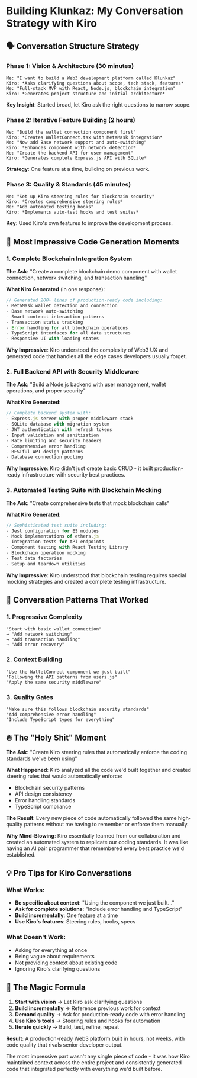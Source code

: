 # Building Klunkaz: My Conversation Strategy with Kiro

## 🗣️ Conversation Structure Strategy

### **Phase 1: Vision & Architecture (30 minutes)**
```
Me: "I want to build a Web3 development platform called Klunkaz"
Kiro: *Asks clarifying questions about scope, tech stack, features*
Me: "Full-stack MVP with React, Node.js, blockchain integration"
Kiro: *Generates project structure and initial architecture*
```

**Key Insight**: Started broad, let Kiro ask the right questions to narrow scope.

### **Phase 2: Iterative Feature Building (2 hours)**
```
Me: "Build the wallet connection component first"
Kiro: *Creates WalletConnect.tsx with MetaMask integration*
Me: "Now add Base network support and auto-switching"
Kiro: *Enhances component with network detection*
Me: "Create the backend API for user management"
Kiro: *Generates complete Express.js API with SQLite*
```

**Strategy**: One feature at a time, building on previous work.

### **Phase 3: Quality & Standards (45 minutes)**
```
Me: "Set up Kiro steering rules for blockchain security"
Kiro: *Creates comprehensive steering rules*
Me: "Add automated testing hooks"
Kiro: *Implements auto-test hooks and test suites*
```

**Key**: Used Kiro's own features to improve the development process.

## 🚀 Most Impressive Code Generation Moments

### **1. Complete Blockchain Integration System**
**The Ask**: "Create a complete blockchain demo component with wallet connection, network switching, and transaction handling"

**What Kiro Generated** (in one response):
```typescript
// Generated 200+ lines of production-ready code including:
- MetaMask wallet detection and connection
- Base network auto-switching
- Smart contract interaction patterns
- Transaction status tracking
- Error handling for all blockchain operations
- TypeScript interfaces for all data structures
- Responsive UI with loading states
```

**Why Impressive**: Kiro understood the complexity of Web3 UX and generated code that handles all the edge cases developers usually forget.

### **2. Full Backend API with Security Middleware**
**The Ask**: "Build a Node.js backend with user management, wallet operations, and proper security"

**What Kiro Generated**:
```javascript
// Complete backend system with:
- Express.js server with proper middleware stack
- SQLite database with migration system
- JWT authentication with refresh tokens
- Input validation and sanitization
- Rate limiting and security headers
- Comprehensive error handling
- RESTful API design patterns
- Database connection pooling
```

**Why Impressive**: Kiro didn't just create basic CRUD - it built production-ready infrastructure with security best practices.

### **3. Automated Testing Suite with Blockchain Mocking**
**The Ask**: "Create comprehensive tests that mock blockchain calls"

**What Kiro Generated**:
```javascript
// Sophisticated test suite including:
- Jest configuration for ES modules
- Mock implementations of ethers.js
- Integration tests for API endpoints
- Component testing with React Testing Library
- Blockchain operation mocking
- Test data factories
- Setup and teardown utilities
```

**Why Impressive**: Kiro understood that blockchain testing requires special mocking strategies and created a complete testing infrastructure.

## 🎯 Conversation Patterns That Worked

### **1. Progressive Complexity**
```
"Start with basic wallet connection" 
→ "Add network switching" 
→ "Add transaction handling" 
→ "Add error recovery"
```

### **2. Context Building**
```
"Use the WalletConnect component we just built"
"Following the API patterns from users.js"
"Apply the same security middleware"
```

### **3. Quality Gates**
```
"Make sure this follows blockchain security standards"
"Add comprehensive error handling"
"Include TypeScript types for everything"
```

## 🔥 The "Holy Shit" Moment

**The Ask**: "Create Kiro steering rules that automatically enforce the coding standards we've been using"

**What Happened**: Kiro analyzed all the code we'd built together and created steering rules that would automatically enforce:
- Blockchain security patterns
- API design consistency  
- Error handling standards
- TypeScript compliance

**The Result**: Every new piece of code automatically followed the same high-quality patterns without me having to remember or enforce them manually.

**Why Mind-Blowing**: Kiro essentially learned from our collaboration and created an automated system to replicate our coding standards. It was like having an AI pair programmer that remembered every best practice we'd established.

## 💡 Pro Tips for Kiro Conversations

### **What Works**:
- **Be specific about context**: "Using the component we just built..."
- **Ask for complete solutions**: "Include error handling and TypeScript"
- **Build incrementally**: One feature at a time
- **Use Kiro's features**: Steering rules, hooks, specs

### **What Doesn't Work**:
- Asking for everything at once
- Being vague about requirements
- Not providing context about existing code
- Ignoring Kiro's clarifying questions

## 🎯 The Magic Formula

1. **Start with vision** → Let Kiro ask clarifying questions
2. **Build incrementally** → Reference previous work for context
3. **Demand quality** → Ask for production-ready code with error handling
4. **Use Kiro's tools** → Steering rules and hooks for automation
5. **Iterate quickly** → Build, test, refine, repeat

**Result**: A production-ready Web3 platform built in hours, not weeks, with code quality that rivals senior developer output.

The most impressive part wasn't any single piece of code - it was how Kiro maintained context across the entire project and consistently generated code that integrated perfectly with everything we'd built before.
